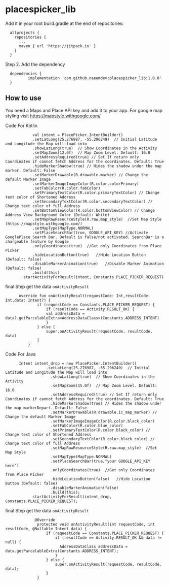 # placespicker_lib

Add it in your root build.gradle at the end of repositories:

      allprojects {
        repositories {
          ...
          maven { url 'https://jitpack.io' }
        }
      }
Step 2. Add the dependency


      dependencies {
              implementation 'com.github.naeemdev:placespicker_lib:1.0.0'
      }

## How to use
You need a Maps and Place API key and add it to your app.
For google map styling visit https://mapstyle.withgoogle.com/

Code For Kotlin

                val intent = PlacePicker.IntentBuilder()
                .setLatLong(25.276987, -55.296249)  // Initial Latitude and Longitude the Map will load into
                .showLatLong(true)  // Show Coordinates in the Activity
                .setMapZoom(12.0f)  // Map Zoom Level. Default: 16.0
                .setAddressRequired(true) // Set If return only Coordinates if cannot fetch Address for the coordinates. Default: True
                .hideMarkerShadow(true) // Hides the shadow under the map marker. Default: False
                .setMarkerDrawable(R.drawable.marker) // Change the default Marker Image
                .setMarkerImageImageColor(R.color.colorPrimary)
                .setFabColor(R.color.fabColor)
                .setPrimaryTextColor(R.color.primaryTextColor) // Change text color of Shortened Address
                .setSecondaryTextColor(R.color.secondaryTextColor) // Change text color of full Address
                .setBottomViewColor(R.color.bottomViewColor) // Change Address View Background Color (Default: White)
                .setMapRawResourceStyle(R.raw.map_style)  //Set Map Style (https://mapstyle.withgoogle.com/)
                .setMapType(MapType.NORMAL)
                .setPlaceSearchBar(true, GOOGLE_API_KEY) //Activate GooglePlace Search Bar. Default is false/not activated. SearchBar is a chargeable feature by Google
                .onlyCoordinates(true)  //Get only Coordinates from Place Picker
                .hideLocationButton(true)   //Hide Location Button (Default: false)
                .disableMarkerAnimation(true)   //Disable Marker Animation (Default: false)
                .build(this)
            startActivityForResult(intent, Constants.PLACE_PICKER_REQUEST)
            
 final Step  get the data `onActivityResult`

          override fun onActivityResult(requestCode: Int,resultCode: Int,data: Intent?) {
                  if (requestCode == Constants.PLACE_PICKER_REQUEST) {
                      if (resultCode == Activity.RESULT_OK) {
                      val addressData = data?.getParcelableExtra<AddressDataClass>(Constants.ADDRESS_INTENT)
                      }
                  } else {
                      super.onActivityResult(requestCode, resultCode, data)
                  }
              }
 
 Code For Java       
 

          Intent intent_drop = new PlacePicker.IntentBuilder()
                      .setLatLong(25.276987, -55.296249)  // Initial Latitude and Longitude the Map will load into
                        .showLatLong(true)  // Show Coordinates in the Activity
                        .setMapZoom(15.0f)  // Map Zoom Level. Default: 16.0
                        .setAddressRequired(true) // Set If return only Coordinates if cannot fetch Address for the coordinates. Default: True
                        .hideMarkerShadow(true) // Hides the shadow under the map markerDepart. Default: False
                        .setMarkerDrawable(R.drawable.ic_map_marker) // Change the default Marker Image
                        .setMarkerImageImageColor(R.color.black_color)
                        .setFabColor(R.color.blue_color)
                        .setPrimaryTextColor(R.color.black_color) // Change text color of Shortened Address
                        .setSecondaryTextColor(R.color.black_color) // Change text color of full Address
                        .setMapRawResourceStyle(R.raw.map_style)  //Set Map Style
                        .setMapType(MapType.NORMAL)
                        .setPlaceSearchBar(true,"your GOOGLE_API_KEY here")
                        .onlyCoordinates(true)  //Get only Coordinates from Place Picker
                        .hideLocationButton(false)   //Hide Location Button (Default: false)
                        .disableMarkerAnimation(false)
                        .build(this);
                startActivityForResult(intent_drop, Constants.PLACE_PICKER_REQUEST);

            
            
   final Step  get the data `onActivityResult`
   
                 @Override
                  protected void onActivityResult(int requestCode, int resultCode, @Nullable Intent data) {
                      if (requestCode == Constants.PLACE_PICKER_REQUEST) {
                          if (resultCode == Activity.RESULT_OK && data != null) {
                            AddressDataClass addressData = data.getParcelableExtra(Constants.ADDRESS_INTENT);
                          }
                      } else {
                          super.onActivityResult(requestCode, resultCode, data);
                      }
                  }
